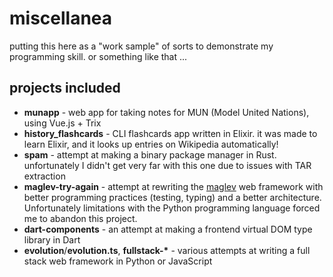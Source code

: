 # miscellanea

putting this here as a "work sample" of sorts to demonstrate my programming skill. or something like that ...

## projects included

* **munapp** - web app for taking notes for MUN (Model United Nations), using Vue.js + Trix
* **history_flashcards** - CLI flashcards app written in Elixir. it was made to learn Elixir, and it looks up entries on Wikipedia automatically!
* **spam** - attempt at making a binary package manager in Rust. unfortunately I didn't get very far with this one due to issues with TAR extraction
* **maglev-try-again** - attempt at rewriting the [maglev](https://github.com/jwinnie/maglev) web framework with better programming practices (testing, typing) and a better architecture. Unfortunately limitations with the Python programming language forced me to abandon this project.
* **dart-components** - an attempt at making a frontend virtual DOM type library in Dart
* **evolution**/**evolution.ts**, **fullstack-\*** - various attempts at writing a full stack web framework in Python or JavaScript
